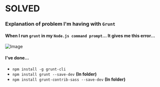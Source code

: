 # SOLVED

### Explanation of problem I'm having with `Grunt`

#### When I run `grunt` in my `Node.js command prompt`... It gives me this error...

![Image](https://raw.github.com/krman009/Grunt-problem/master/What-is_this.PNG "problem with sass")

#### I've done...
+ `npm install -g grunt-cli`  
+ `npm install grunt --save-dev` **(In folder)**
+ `npm install grunt-contrib-sass --save-dev` **(In folder)**

